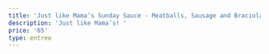 ```yaml
---
title: 'Just like Mama’s Sunday Sauce - Meatballs, Sausage and Braciola         '
description: 'Just like Mama’s! '
price: '65'
type: entree
---
```



